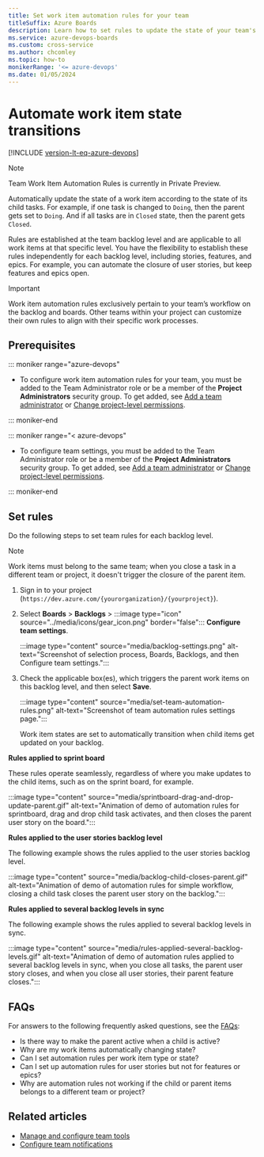 ```yaml
---
title: Set work item automation rules for your team
titleSuffix: Azure Boards   
description: Learn how to set rules to update the state of your team's work items automatically, according to the state of the child tasks.  
ms.service: azure-devops-boards
ms.custom: cross-service
ms.author: chcomley
ms.topic: how-to
monikerRange: '<= azure-devops'
ms.date: 01/05/2024
---
```



# Automate work item state transitions

[!INCLUDE [version-lt-eq-azure-devops](../../includes/version-lt-eq-azure-devops.md)]

> [!NOTE]
> Team Work Item Automation Rules is currently in Private Preview.

Automatically update the state of a work item according to the state of its child tasks. For example, if one task is changed to `Doing`, then the parent gets set to `Doing`. And if all tasks are in `Closed` state, then the parent gets `Closed`.

Rules are established at the team backlog level and are applicable to all work items at that specific level. You have the flexibility to establish these rules independently for each backlog level, including stories, features, and epics. For example, you can automate the closure of user stories, but keep features and epics open.

> [!IMPORTANT]
> Work item automation rules exclusively pertain to your team’s workflow on the backlog and boards. Other teams within your project can customize their own rules to align with their specific work processes.

## Prerequisites

::: moniker range="azure-devops"

* To configure work item automation rules for your team, you must be added to the Team Administrator role or be a member of the **Project Administrators** security group. To get added, see [Add a team administrator](../../organizations/settings/add-team-administrator.md) or [Change project-level permissions](../../organizations/security/change-project-level-permissions.md).

::: moniker-end

::: moniker range="< azure-devops"

* To configure team settings, you must be added to the Team Administrator role or be a member of the **Project Administrators** security group. To get added, see [Add a team administrator](../../organizations/settings/add-team-administrator.md) or [Change project-level permissions](../../organizations/security/change-project-level-permissions.md).

::: moniker-end

## Set rules

Do the following steps to set team rules for each backlog level. 

> [!NOTE]
> Work items must belong to the same team; when you close a task in a different team or project, it doesn't trigger the closure of the parent item.

1. Sign in to your project (```https://dev.azure.com/{yourorganization}/{yourproject}```).

2. Select **Boards** > **Backlogs** > :::image type="icon" source="../media/icons/gear_icon.png" border="false"::: **Configure team settings**.

   :::image type="content" source="media/backlog-settings.png" alt-text="Screenshot of selection process, Boards, Backlogs, and then Configure team settings.":::

3. Check the applicable box(es), which triggers the parent work items on this backlog level, and then select **Save**.

   :::image type="content" source="media/set-team-automation-rules.png" alt-text="Screenshot of team automation rules settings page.":::

   Work item states are set to automatically transition when child items get updated on your backlog.

**Rules applied to sprint board**

These rules operate seamlessly, regardless of where you make updates to the child items, such as on the sprint board, for example.

:::image type="content" source="media/sprintboard-drag-and-drop-update-parent.gif" alt-text="Animation of demo of automation rules for sprintboard, drag and drop child task activates, and then closes the parent user story on the board.":::

**Rules applied to the user stories backlog level**

The following example shows the rules applied to the user stories backlog level.

:::image type="content" source="media/backlog-child-closes-parent.gif" alt-text="Animation of demo of automation rules for simple workflow, closing a child task closes the parent user story on the backlog.":::

**Rules applied to several backlog levels in sync**

The following example shows the rules applied to several backlog levels in sync.

:::image type="content" source="media/rules-applied-several-backlog-levels.gif" alt-text="Animation of demo of automation rules applied to several backlog levels in sync, when you close all tasks, the parent user story closes, and when you close all user stories, their parent feature closes.":::

## FAQs

For answers to the following frequently asked questions, see the [FAQs](../faqs.yml#automation-rules):
- Is there way to make the parent active when a child is active?
- Why are my work items automatically changing state?
- Can I set automation rules per work item type or state?
- Can I set up automation rules for user stories but not for features or epics?
- Why are automation rules not working if the child or parent items belongs to a different team or project?

## Related articles

- [Manage and configure team tools](../../organizations/settings/manage-teams.md)
- [Configure team notifications](../../organizations/notifications/manage-team-group-global-organization-notifications.md)
